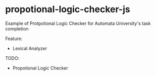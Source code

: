 # propotional-logic-checker-js
Example of Protpotional Logic Checker for Automata University's task completion

Feature: 
 - Lexical Analyzer

TODO:
 - Propotional Logic Checker
